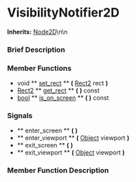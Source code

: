 #  VisibilityNotifier2D  
**Inherits:** [Node2D](class_node2d)\\n\\n
###  Brief Description  


###  Member Functions 
  * void  ** [set_rect](#set_rect) **  **(** [Rect2](class_rect2) rect  **)**
  * [Rect2](class_rect2)  ** [get_rect](#get_rect) **  **(** **)** const
  * [bool](class_bool)  ** [is_on_screen](#is_on_screen) **  **(** **)** const

###  Signals  
  *  ** enter_screen **  **(** **)**
  *  ** enter_viewport **  **(** [Object](class_object) viewport  **)**
  *  ** exit_screen **  **(** **)**
  *  ** exit_viewport **  **(** [Object](class_object) viewport  **)**

###  Member Function Description  
